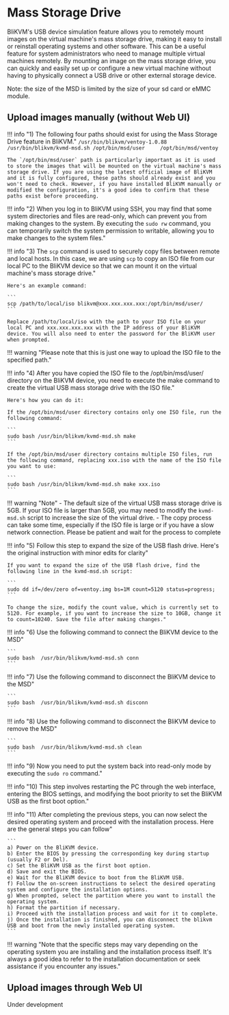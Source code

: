# **Mass Storage Drive**

BliKVM's USB device simulation feature allows you to remotely mount images on the virtual machine's mass storage drive, making it easy to install or reinstall operating systems and other software. This can be a useful feature for system administrators who need to manage multiple virtual machines remotely. By mounting an image on the mass storage drive, you can quickly and easily set up or configure a new virtual machine without having to physically connect a USB drive or other external storage device.

Note: the size of the MSD is limited by the size of your sd card or eMMC module.

## Upload images manually (without Web UI)

!!! info "1) The following four paths should exist for using the Mass Storage Drive feature in BliKVM."
    ```
    /usr/bin/blikvm/ventoy-1.0.88
    /usr/bin/blikvm/kvmd-msd.sh
    /opt/bin/msd/user    
    /opt/bin/msd/ventoy
    ```

    The `/opt/bin/msd/user` path is particularly important as it is used to store the images that will be mounted on the virtual machine's mass storage drive. If you are using the latest official image of BliKVM and it is fully configured, these paths should already exist and you won't need to check. However, if you have installed BliKVM manually or modified the configuration, it's a good idea to confirm that these paths exist before proceeding.

!!! info "2) When you log in to BliKVM using SSH, you may find that some system directories and files are read-only, which can prevent you from making changes to the system. By executing the `sudo rw` command, you can temporarily switch the system permission to writable, allowing you to make changes to the system files."

!!! info "3) The `scp` command is used to securely copy files between remote and local hosts. In this case, we are using `scp` to copy an ISO file from our local PC to the BliKVM device so that we can mount it on the virtual machine's mass storage drive."

    Here's an example command:

    ```
    scp /path/to/local/iso blikvm@xxx.xxx.xxx.xxx:/opt/bin/msd/user/
    ```

    Replace /path/to/local/iso with the path to your ISO file on your local PC and xxx.xxx.xxx.xxx with the IP address of your BliKVM device. You will also need to enter the password for the BliKVM user when prompted.

!!! warning "Please note that this is just one way to upload the ISO file to the specified path."

!!! info "4) After you have copied the ISO file to the /opt/bin/msd/user/ directory on the BliKVM device, you need to execute the make command to create the virtual USB mass storage drive with the ISO file."

    Here's how you can do it:

    If the /opt/bin/msd/user directory contains only one ISO file, run the following command:

    ```
    sudo bash /usr/bin/blikvm/kvmd-msd.sh make
    ```

    If the /opt/bin/msd/user directory contains multiple ISO files, run the following command, replacing xxx.iso with the name of the ISO file you want to use:

    ```
    sudo bash /usr/bin/blikvm/kvmd-msd.sh make xxx.iso
    ```

!!! warning "Note"
    - The default size of the virtual USB mass storage drive is 5GB. If your ISO file is larger than 5GB, you may need to modify the `kvmd-msd.sh` script to increase the size of the virtual drive.
    - The copy process can take some time, especially if the ISO file is large or if you have a slow network connection. Please be patient and wait for the process to complete

!!! info "5) Follow this step to expand the size of the USB flash drive. Here's the original instruction with minor edits for clarity"

    If you want to expand the size of the USB flash drive, find the following line in the kvmd-msd.sh script:

    ```
    sudo dd if=/dev/zero of=ventoy.img bs=1M count=5120 status=progress;
    ```

    To change the size, modify the count value, which is currently set to 5120. For example, if you want to increase the size to 10GB, change it to count=10240. Save the file after making changes."

!!! info "6) Use the following command to connect the BliKVM device to the MSD"

    ```
    sudo bash  /usr/bin/blikvm/kvmd-msd.sh conn
    ```

!!! info "7) Use the following command to disconnect the BliKVM device to the MSD"

    ```
    sudo bash  /usr/bin/blikvm/kvmd-msd.sh disconn
    ```

!!! info "8) Use the following command to disconnect the BliKVM device to remove the MSD"

    ```
    sudo bash  /usr/bin/blikvm/kvmd-msd.sh clean
    ```

!!! info "9) Now you need to put the system back into read-only mode by executing the `sudo ro` command."

!!! info "10) This step involves restarting the PC through the web interface, entering the BIOS settings, and modifying the boot priority to set the BliKVM USB as the first boot option."

!!! info "11) After completing the previous steps, you can now select the desired operating system and proceed with the installation process. Here are the general steps you can follow"

    ```
    a) Power on the BliKVM device.
    b) Enter the BIOS by pressing the corresponding key during startup (usually F2 or Del).
    c) Set the BliKVM USB as the first boot option.
    d) Save and exit the BIOS.
    e) Wait for the BliKVM device to boot from the BliKVM USB.
    f) Follow the on-screen instructions to select the desired operating system and configure the installation options.
    g) When prompted, select the partition where you want to install the operating system.
    h) Format the partition if necessary.
    i) Proceed with the installation process and wait for it to complete.
    j) Once the installation is finished, you can disconnect the blikvm USB and boot from the newly installed operating system.
    ```

!!! warning "Note that the specific steps may vary depending on the operating system you are installing and the installation process itself. It's always a good idea to refer to the installation documentation or seek assistance if you encounter any issues."

## Upload images through Web UI
Under development

